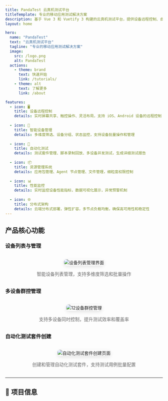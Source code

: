 ```yaml
---
title: PandaTest 云真机测试平台
titleTemplate: 专业的移动应用测试解决方案
description: 基于 Vue 3 和 Vuetify 3 构建的云真机测试平台，提供设备远程控制、自动化测试、资源管理等一站式移动应用测试解决方案
layout: home

hero:
  name: "PandaTest"
  text: "云真机测试平台"
  tagline: "专业的移动应用测试解决方案"
  image:
    src: /logo.png
    alt: PandaTest
  actions:
    - theme: brand
      text: 快速开始
      link: /tutorials/
    - theme: alt
      text: 了解更多
      link: /about

features:
  - icon: 🖥️
    title: 设备远程控制
    details: 实时屏幕共享、触控操作、灵活布局，支持 iOS、Android 设备的远程控制
    
  - icon: 📱
    title: 智能设备管理
    details: 多维度筛选、设备分组、状态监控，支持设备批量操作和管理
    
  - icon: 🚀
    title: 自动化测试
    details: 测试套件管理、脚本录制回放、多设备并发测试，生成详细测试报告
    
  - icon: 📦
    title: 资源管理系统
    details: 应用包管理、Agent 节点管理、文件管理，细粒度权限控制
    
  - icon: 📊
    title: 性能监控
    details: 实时监控设备性能指标，数据可视化展示，异常预警机制
    
  - icon: 🌐
    title: 分布式架构
    details: 云端分布式部署，弹性扩容，多节点负载均衡，确保高可用性和稳定性
---
```


## 产品核心功能

### 设备列表与管理
<div style="text-align: center; margin: 2rem 0;">
  <img src="/assets/images/features/device-list-page-selection.jpg" alt="设备列表管理界面" style="max-width: 100%; height: auto; border-radius: 8px; box-shadow: 0 4px 12px rgba(0,0,0,0.1);">
  <p style="margin-top: 1rem; color: #666; font-size: 0.9rem;">智能设备列表管理，支持多维度筛选和批量操作</p>
</div>

### 多设备群控管理
<div style="text-align: center; margin: 2rem 0;">
  <img src="/assets/images/features/device-group-control-12-devices.jpg" alt="12设备群控管理" style="max-width: 100%; height: auto; border-radius: 8px; box-shadow: 0 4px 12px rgba(0,0,0,0.1);">
  <p style="margin-top: 1rem; color: #666; font-size: 0.9rem;">支持多设备同时控制，提升测试效率和覆盖率</p>
</div>

### 自动化测试套件创建
<div style="text-align: center; margin: 2rem 0;">
  <img src="/assets/images/features/automation-test-suite-create-page.jpg" alt="自动化测试套件创建页面" style="max-width: 100%; height: auto; border-radius: 8px; box-shadow: 0 4px 12px rgba(0,0,0,0.1);">
  <p style="margin-top: 1rem; color: #666; font-size: 0.9rem;">创建和管理自动化测试套件，支持测试用例批量配置</p>
</div>

---

## 🌟 项目信息
<GitHubBadges />
<GitHubButtons />
<GitHubContributors />